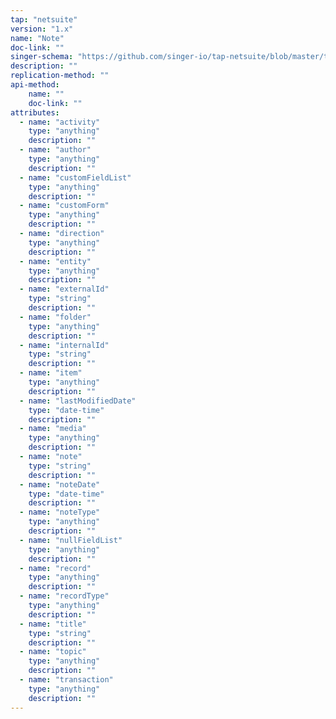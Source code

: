 ```yaml
---
tap: "netsuite"
version: "1.x"
name: "Note"
doc-link: ""
singer-schema: "https://github.com/singer-io/tap-netsuite/blob/master/tap_netsuite/schemas/Note.json"
description: ""
replication-method: ""
api-method:
    name: ""
    doc-link: ""
attributes:
  - name: "activity"
    type: "anything"
    description: ""
  - name: "author"
    type: "anything"
    description: ""
  - name: "customFieldList"
    type: "anything"
    description: ""
  - name: "customForm"
    type: "anything"
    description: ""
  - name: "direction"
    type: "anything"
    description: ""
  - name: "entity"
    type: "anything"
    description: ""
  - name: "externalId"
    type: "string"
    description: ""
  - name: "folder"
    type: "anything"
    description: ""
  - name: "internalId"
    type: "string"
    description: ""
  - name: "item"
    type: "anything"
    description: ""
  - name: "lastModifiedDate"
    type: "date-time"
    description: ""
  - name: "media"
    type: "anything"
    description: ""
  - name: "note"
    type: "string"
    description: ""
  - name: "noteDate"
    type: "date-time"
    description: ""
  - name: "noteType"
    type: "anything"
    description: ""
  - name: "nullFieldList"
    type: "anything"
    description: ""
  - name: "record"
    type: "anything"
    description: ""
  - name: "recordType"
    type: "anything"
    description: ""
  - name: "title"
    type: "string"
    description: ""
  - name: "topic"
    type: "anything"
    description: ""
  - name: "transaction"
    type: "anything"
    description: ""
---
```

